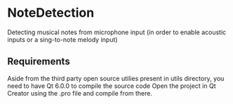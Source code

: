 # NoteDetection
Detecting musical notes from microphone input (in order to enable acoustic inputs or a sing-to-note melody input)

## Requirements
Aside from the third party open source utilies present in utils directory, you need to have Qt 6.0.0 to compile the source code
Open the project in Qt Creator using the .pro file and compile from there.
